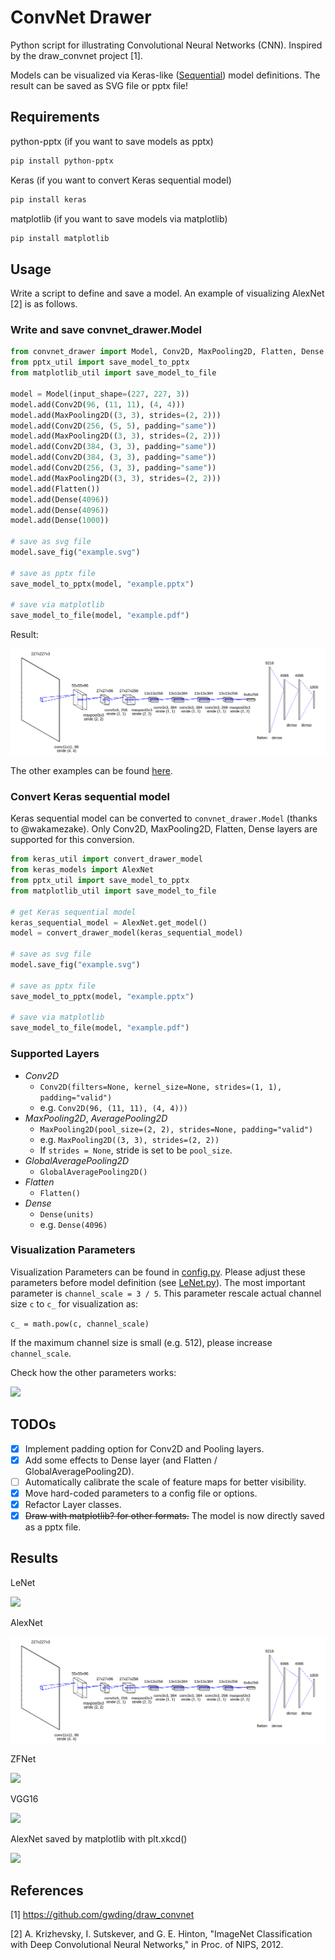 # ConvNet Drawer

Python script for illustrating Convolutional Neural Networks (CNN).
Inspired by the draw_convnet project [1].

Models can be visualized via Keras-like ([Sequential](https://keras.io/models/sequential/)) model definitions.
The result can be saved as SVG file or pptx file!

## Requirements
python-pptx (if you want to save models as pptx)

```sh
pip install python-pptx
```

Keras (if you want to convert Keras sequential model)

```sh
pip install keras
```

matplotlib (if you want to save models via matplotlib)

```bash
pip install matplotlib
```

## Usage
Write a script to define and save a model. An example of visualizing AlexNet [2] is as follows.

### Write and save convnet_drawer.Model

```python
from convnet_drawer import Model, Conv2D, MaxPooling2D, Flatten, Dense
from pptx_util import save_model_to_pptx
from matplotlib_util import save_model_to_file

model = Model(input_shape=(227, 227, 3))
model.add(Conv2D(96, (11, 11), (4, 4)))
model.add(MaxPooling2D((3, 3), strides=(2, 2)))
model.add(Conv2D(256, (5, 5), padding="same"))
model.add(MaxPooling2D((3, 3), strides=(2, 2)))
model.add(Conv2D(384, (3, 3), padding="same"))
model.add(Conv2D(384, (3, 3), padding="same"))
model.add(Conv2D(256, (3, 3), padding="same"))
model.add(MaxPooling2D((3, 3), strides=(2, 2)))
model.add(Flatten())
model.add(Dense(4096))
model.add(Dense(4096))
model.add(Dense(1000))

# save as svg file
model.save_fig("example.svg")

# save as pptx file
save_model_to_pptx(model, "example.pptx")

# save via matplotlib
save_model_to_file(model, "example.pdf")
```

Result:

<img src="examples/AlexNet.svg">

The other examples can be found [here](examples).

### Convert Keras sequential model
Keras sequential model can be converted to `convnet_drawer.Model` (thanks to @wakamezake).
Only Conv2D, MaxPooling2D, Flatten, Dense layers are supported for this conversion.

```python
from keras_util import convert_drawer_model
from keras_models import AlexNet
from pptx_util import save_model_to_pptx
from matplotlib_util import save_model_to_file

# get Keras sequential model
keras_sequential_model = AlexNet.get_model()
model = convert_drawer_model(keras_sequential_model)

# save as svg file
model.save_fig("example.svg")

# save as pptx file
save_model_to_pptx(model, "example.pptx")

# save via matplotlib
save_model_to_file(model, "example.pdf")
```

### Supported Layers

- *Conv2D*
  - ```Conv2D(filters=None, kernel_size=None, strides=(1, 1), padding="valid")```
  - e.g. `Conv2D(96, (11, 11), (4, 4)))`
- *MaxPooling2D*, *AveragePooling2D*
  - ```MaxPooling2D(pool_size=(2, 2), strides=None, padding="valid")```
  - e.g. `MaxPooling2D((3, 3), strides=(2, 2))`
  - If `strides = None`, stride is set to be `pool_size`.
- *GlobalAveragePooling2D*
  - ```GlobalAveragePooling2D()```
- *Flatten*
  - ```Flatten()```
- *Dense*
  - ```Dense(units)```
  - e.g. `Dense(4096)`

### Visualization Parameters
Visualization Parameters can be found in [config.py](config.py).
Please adjust these parameters before model definition (see [LeNet.py](examples/LeNet.py)).
The most important parameter is `channel_scale = 3 / 5`.
This parameter rescale actual channel size `c` to `c_` for visualization as:

```c_ = math.pow(c, channel_scale)```

If the maximum channel size is small (e.g. 512), please increase `channel_scale`.

Check how the other parameters works:

<img src="parameters.png">


## TODOs
- [x] Implement padding option for Conv2D and Pooling layers.
- [x] Add some effects to Dense layer (and Flatten / GlobalAveragePooling2D).
- [ ] Automatically calibrate the scale of feature maps for better visibility.
- [x] Move hard-coded parameters to a config file or options.
- [x] Refactor Layer classes.
- [x] ~~Draw with matplotlib? for other formats.~~ The model is now directly saved as a pptx file.

## Results
LeNet

<img src="examples/LeNet.svg">

AlexNet

<img src="examples/AlexNet.svg">

ZFNet

<img src="examples/ZFNet.svg">

VGG16

<img src="examples/VGG16.svg">

AlexNet saved by matplotlib with plt.xkcd()

<img src="examples/AlexNet_xkcd.png">

## References
[1] https://github.com/gwding/draw_convnet

[2] A. Krizhevsky, I. Sutskever, and G. E. Hinton, "ImageNet Classification with Deep Convolutional Neural Networks," in Proc. of NIPS, 2012.